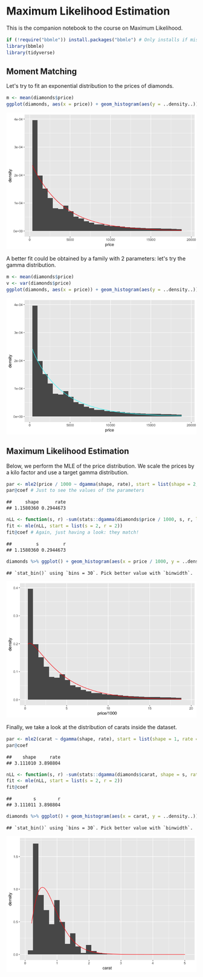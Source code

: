 Maximum Likelihood Estimation
================

This is the companion notebook to the course on Maximum Likelihood.

``` r
if (!require("bbmle")) install.packages("bbmle") # Only installs if missing
library(bbmle)
library(tidyverse)
```

Moment Matching
---------------

Let's try to fit an exponential distribution to the prices of diamonds.

``` r
m <- mean(diamonds$price)
ggplot(diamonds, aes(x = price)) + geom_histogram(aes(y = ..density..)) + stat_function(fun = dexp, args = list(1/m), color = "red")
```

![](Figures/MM_1-1.png)

A better fit could be obtained by a family with 2 parameters: let's try the gamma distribution.

``` r
m <- mean(diamonds$price)
v <- var(diamonds$price)
ggplot(diamonds, aes(x = price)) + geom_histogram(aes(y = ..density..)) + stat_function(fun = dgamma, args = list(shape = m^2/v, rate = m/v), color = "cyan")
```

![](Figures/MM_2-1.png)

Maximum Likelihood Estimation
-----------------------------

Below, we perform the MLE of the price distribution. We scale the prices by a kilo factor and use a target gamma distribution.

``` r
par <- mle2(price / 1000 ~ dgamma(shape, rate), start = list(shape = 2, rate = 2), data = diamonds) # Using the new package; WARINING: prices were scaled.
par@coef # Just to see the values of the parameters 
```

    ##     shape      rate 
    ## 1.1580360 0.2944673

``` r
nLL <- function(s, r) -sum(stats::dgamma(diamonds$price / 1000, s, r, log = TRUE)) # Using the old package
fit <- mle(nLL, start = list(s = 2, r = 2))
fit@coef # Again, just having a look: they match!
```

    ##         s         r 
    ## 1.1580360 0.2944673

``` r
diamonds %>% ggplot() + geom_histogram(aes(x = price / 1000, y = ..density..)) + stat_function(fun = dgamma, args = list(shape = fit@coef[1], rate = fit@coef[2]), color = "red")
```

    ## `stat_bin()` using `bins = 30`. Pick better value with `binwidth`.

![](Figures/first%20estimation-1.png)

Finally, we take a look at the distribution of carats inside the dataset.

``` r
par <- mle2(carat ~ dgamma(shape, rate), start = list(shape = 1, rate = 2), data = diamonds) # Using the new package
par@coef
```

    ##    shape     rate 
    ## 3.111010 3.898804

``` r
nLL <- function(s, r) -sum(stats::dgamma(diamonds$carat, shape = s, rate = r, log = TRUE)) # Using the old package
fit <- mle(nLL, start = list(s = 2, r = 2))
fit@coef
```

    ##        s        r 
    ## 3.111011 3.898804

``` r
diamonds %>% ggplot() + geom_histogram(aes(x = carat, y = ..density..)) + stat_function(fun = dgamma, args = list(shape = fit@coef[1], rate = fit@coef[2]), color = "red")
```

    ## `stat_bin()` using `bins = 30`. Pick better value with `binwidth`.

![](Figures/second%20estimation-1.png)
